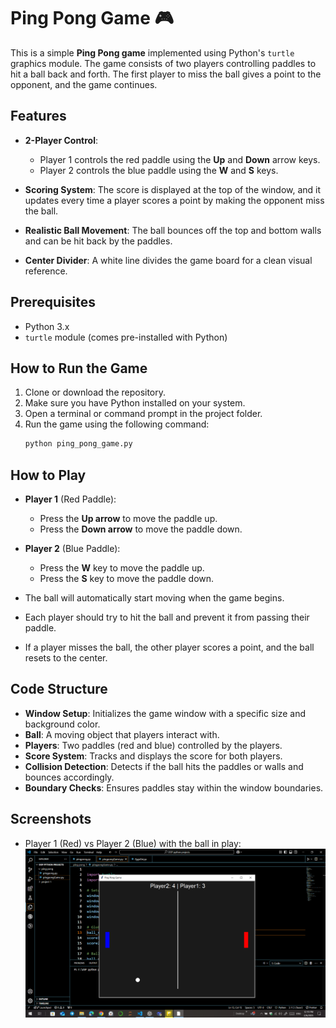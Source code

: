 # Ping Pong Game 🎮

This is a simple **Ping Pong game** implemented using Python's `turtle` graphics module. The game consists of two players controlling paddles to hit a ball back and forth. The first player to miss the ball gives a point to the opponent, and the game continues.

## Features

- **2-Player Control**:
  - Player 1 controls the red paddle using the **Up** and **Down** arrow keys.
  - Player 2 controls the blue paddle using the **W** and **S** keys.
  
- **Scoring System**: The score is displayed at the top of the window, and it updates every time a player scores a point by making the opponent miss the ball.

- **Realistic Ball Movement**: The ball bounces off the top and bottom walls and can be hit back by the paddles.

- **Center Divider**: A white line divides the game board for a clean visual reference.

## Prerequisites

- Python 3.x
- `turtle` module (comes pre-installed with Python)

## How to Run the Game

1. Clone or download the repository.
2. Make sure you have Python installed on your system.
3. Open a terminal or command prompt in the project folder.
4. Run the game using the following command:
   ```bash
   python ping_pong_game.py
   ```

## How to Play

- **Player 1** (Red Paddle): 
  - Press the **Up arrow** to move the paddle up.
  - Press the **Down arrow** to move the paddle down.

- **Player 2** (Blue Paddle):
  - Press the **W** key to move the paddle up.
  - Press the **S** key to move the paddle down.

- The ball will automatically start moving when the game begins.
- Each player should try to hit the ball and prevent it from passing their paddle.
- If a player misses the ball, the other player scores a point, and the ball resets to the center.

## Code Structure

- **Window Setup**: Initializes the game window with a specific size and background color.
- **Ball**: A moving object that players interact with.
- **Players**: Two paddles (red and blue) controlled by the players.
- **Score System**: Tracks and displays the score for both players.
- **Collision Detection**: Detects if the ball hits the paddles or walls and bounces accordingly.
- **Boundary Checks**: Ensures paddles stay within the window boundaries.



## Screenshots

- Player 1 (Red) vs Player 2 (Blue) with the ball in play:
  ![Ping Pong Gameplay](https://github.com/MohammedHamza0/pingPong/blob/main/Screenshot%202025-02-06%20121930.png)  
